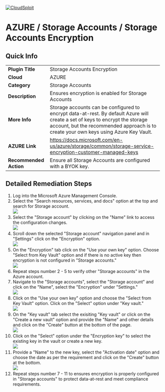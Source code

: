[![CloudSploit](https://cloudsploit.com/img/logo-new-big-text-100.png "CloudSploit")](https://cloudsploit.com)

# AZURE / Storage Accounts / Storage Accounts Encryption

## Quick Info

| | |
|-|-|
| **Plugin Title** | Storage Accounts Encryption |
| **Cloud** | AZURE |
| **Category** | Storage Accounts |
| **Description** | Ensures encryption is enabled for Storage Accounts |
| **More Info** | Storage accounts can be configured to encrypt data-at-rest. By default Azure will create a set of keys to encrypt the storage account, but the recommended approach is to create your own keys using Azure Key Vault. |
| **AZURE Link** | https://docs.microsoft.com/en-us/azure/storage/common/storage-service-encryption-customer-managed-keys |
| **Recommended Action** | Ensure all Storage Accounts are configured with a BYOK key. |

## Detailed Remediation Steps

1. Log into the Microsoft Azure Management Console.
2. Select the "Search resources, services, and docs" option at the top and search for Storage account. </br> <img src="/resources/azure/storageaccounts/storage-accounts-encryption/step2.png"/>
3. Select the "Storage account" by clicking on the "Name" link to access the configuration changes. </br> <img src="/resources/azure/storageaccounts/storage-accounts-encryption/step3.png"/>
4. Scroll down the selected "Storage account" navigation panel and in "Settings" click on the "Encryption" option.</br> <img src="/resources/azure/storageaccounts/storage-accounts-encryption/step4.png"/>
5. On the "Encryption" tab click on the "Use your own key" option. Choose "Select from Key Vault" option and if there is no active key then encryption is not configured in "Storage accounts." </br>  <img src="/resources/azure/storageaccounts/storage-accounts-encryption/step5.png"/>
6. Repeat steps number 2 - 5 to verify other "Storage accounts" in the Azure account. </br>
7. Navigate to the "Storage accounts", select the "Storage account" and click on the "Name", select the "Encryption" under "Settings."</br> <img src="/resources/azure/storageaccounts/storage-accounts-encryption/step7.png"/>
8. Click on the "Use your own key" option and choose the "Select from Key Vault" option. Click on the "Select" option under "Key vault."</br> <img src="/resources/azure/storageaccounts/storage-accounts-encryption/step8.png"/>
9. On the "Key vault" tab select the exisiting "Key vault" or click on the "Create a new vault" option and provide the "Name" and other details and click on the "Create" button at the bottom of the page. </br> <img src="/resources/azure/storageaccounts/storage-accounts-encryption/step9.png"/>
10. Click on the "Select" option under the "Encryption key" to select the existing key in the vault or create a new key. </br> <img src="/resources/azure/storageaccounts/storage-accounts-encryption/step10.png"/>
11. Provide a "Name" to the new key, select the "Activation date" option and choose the date as per the requirement and click on the "Create" button at the bottom. </br> <img src="/resources/azure/storageaccounts/storage-accounts-encryption/step11.png"/>
12. Repeat steps number 7 - 11 to ensures encryption is properly configured in "Storage accounts" to protect data-at-rest and meet compliance requirements.</br>
